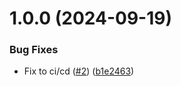 # 1.0.0 (2024-09-19)


### Bug Fixes

* Fix to ci/cd ([#2](https://github.com/BrightNight-Energy/conventional-commit-check/issues/2)) ([b1e2463](https://github.com/BrightNight-Energy/conventional-commit-check/commit/b1e2463e90b8b4da8b5217811a22997e77ecadd3))
